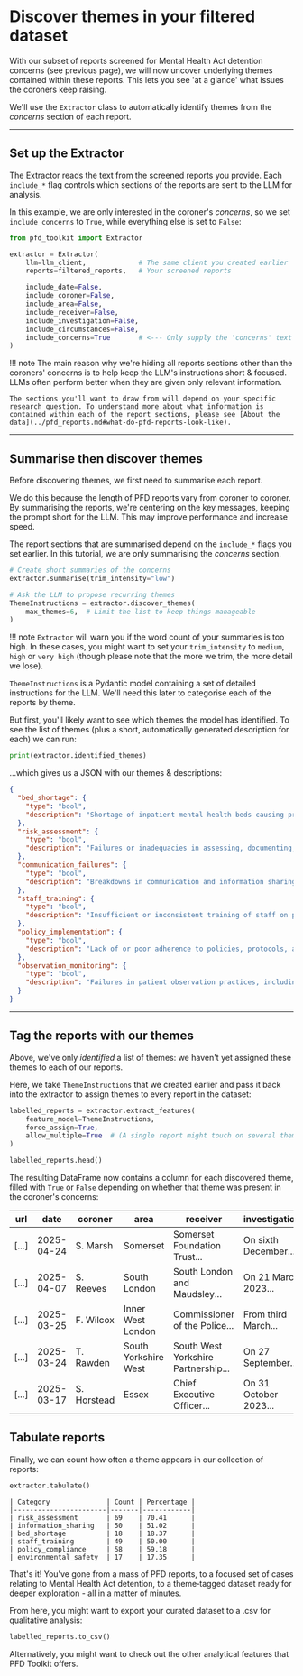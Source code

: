 # Discover themes in your filtered dataset

With our subset of reports screened for Mental Health Act detention concerns (see previous page), we will now uncover underlying themes contained within these reports. This lets you see 'at a glance' what issues the coroners keep raising.

We'll use the `Extractor` class to automatically identify themes from the *concerns* section of each report.

---

## Set up the Extractor

The Extractor reads the text from the screened reports you provide. Each `include_*` flag controls which sections of the reports are sent to the LLM for analysis. 

In this example, we are only interested in the coroner's *concerns*, so we set `include_concerns` to `True`, while everything else is set to `False`:

```python
from pfd_toolkit import Extractor

extractor = Extractor(
    llm=llm_client,             # The same client you created earlier
    reports=filtered_reports,   # Your screened reports

    include_date=False,
    include_coroner=False,
    include_area=False,
    include_receiver=False,
    include_investigation=False,
    include_circumstances=False,
    include_concerns=True       # <--- Only supply the 'concerns' text
)
```

!!! note
    The main reason why we're hiding all reports sections other than the coroners' concerns is to help keep the LLM's instructions short & focused. LLMs often perform better when they are given only relevant information.

    The sections you'll want to draw from will depend on your specific research question. To understand more about what information is contained within each of the report sections, please see [About the data](../pfd_reports.md#what-do-pfd-reports-look-like).


---

## Summarise then discover themes

Before discovering themes, we first need to summarise each report. 

We do this because the length of PFD reports vary from coroner to coroner. By summarising the reports, we're centering on the key messages, keeping the prompt short for the LLM. This may improve performance and increase speed.

The report sections that are summarised depend on the `include_*` flags you set earlier. In this tutorial, we are only summarising the *concerns* section.


```python
# Create short summaries of the concerns
extractor.summarise(trim_intensity="low")

# Ask the LLM to propose recurring themes
ThemeInstructions = extractor.discover_themes(
    max_themes=6,  # Limit the list to keep things manageable
)
```

!!! note
    `Extractor` will warn you if the word count of your summaries is too high. In these cases, you might want to set your `trim_intensity` to `medium`, `high` or `very high` (though please note that the more we trim, the more detail we lose).


`ThemeInstructions` is a Pydantic model containing a set of detailed instructions for the LLM. We'll need this later to categorise each of the reports by theme.

But first, you'll likely want to see which themes the model has identified. To see the list of themes (plus a short, automatically generated description for each) we can run:

```python
print(extractor.identified_themes)
```

...which gives us a JSON with our themes & descriptions:

```json
{
  "bed_shortage": {
    "type": "bool",
    "description": "Shortage of inpatient mental health beds causing prolonged waits, inappropriate placements, and increased risks."
  },
  "risk_assessment": {
    "type": "bool",
    "description": "Failures or inadequacies in assessing, documenting, and managing patient risks including suicide, self-harm, and violence."
  },
  "communication_failures": {
    "type": "bool",
    "description": "Breakdowns in communication and information sharing between healthcare staff, agencies, families, and police."
  },
  "staff_training": {
    "type": "bool",
    "description": "Insufficient or inconsistent training of staff on policies, clinical knowledge, risk management, and emergency procedures."
  },
  "policy_implementation": {
    "type": "bool",
    "description": "Lack of or poor adherence to policies, protocols, and guidance leading to unsafe practices and delays."
  },
  "observation_monitoring": {
    "type": "bool",
    "description": "Failures in patient observation practices, including inadequate monitoring, falsification of records, and unclear procedures."
  }
}
```

---

## Tag the reports with our themes

Above, we've only _identified_ a list of themes: we haven't yet assigned these themes to each of our reports.

Here, we take `ThemeInstructions` that we created earlier and pass it back into the extractor to assign themes to every report in the dataset:

```python
labelled_reports = extractor.extract_features(
    feature_model=ThemeInstructions,
    force_assign=True,
    allow_multiple=True  # (A single report might touch on several themes)
)

labelled_reports.head()
```

The resulting DataFrame now contains a column for each discovered theme, filled with `True` or `False` depending on whether that theme was present in the coroner's concerns:

| url    | date       | coroner    | area              | receiver                   | investigation            | circumstances           | concerns               | bed_shortage | risk_assessment | communication_failures | staff_training | policy_implementation | observation_monitoring |
|--------|------------|------------|-------------------|----------------------------|--------------------------|-------------------------|------------------------|--------------|-----------------|-----------------------|----------------|-----------------------|-----------------------|
| [...]  | 2025-04-24 | S. Marsh   | Somerset          | Somerset Foundation Trust... | On sixth December...     | Anne first presented... | Anne was not sent...   | False        | True            | True                  | True           | False                | False                |
| [...]  | 2025-04-07 | S. Reeves  | South London      | South London and Maudsley... | On 21 March 2023...      | Christopher McDonald... | The evidence heard...  | False        | False           | False                 | True           | True                 | False                |
| [...]  | 2025-03-25 | F. Wilcox  | Inner West London | Commissioner of the Police... | From third March...      | Mr Omishore had been... | That there is an...    | False        | True            | True                  | True           | False                | False                |
| [...]  | 2025-03-24 | T. Rawden  | South Yorkshire West | South West Yorkshire Partnership... | On 27 September...     | Claire Louise Driver... | The inquest heard...   | False        | True            | True                  | True           | False                | False                |
| [...]  | 2025-03-17 | S. Horstead| Essex             | Chief Executive Officer...   | On 31 October 2023...    | On the 23rd September... | (a) Failures in care... | False        | True            | True                  | False          | True                 | False                |


## Tabulate reports

Finally, we can count how often a theme appears in our collection of reports:


```python
extractor.tabulate()
```

```
| Category              | Count | Percentage |
|-----------------------|-------|------------|
| risk_assessment       | 69    | 70.41      |
| information_sharing   | 50    | 51.02      |
| bed_shortage          | 18    | 18.37      |
| staff_training        | 49    | 50.00      |
| policy_compliance     | 58    | 59.18      |
| environmental_safety  | 17    | 17.35      |
```
That's it! You've gone from a mass of PFD reports, to a focused set of cases relating to Mental Health Act detention, to a theme‑tagged dataset ready for deeper exploration - all in a matter of minutes.

From here, you might want to export your curated dataset to a .csv for qualitative analysis:

```python
labelled_reports.to_csv()
```

Alternatively, you might want to check out the other analytical features that PFD Toolkit offers.
